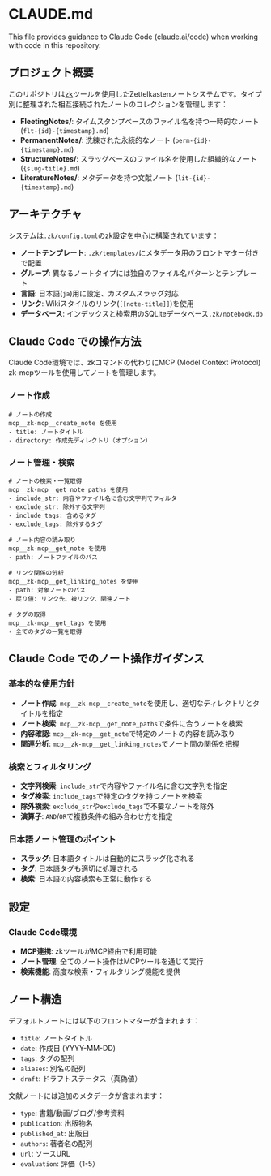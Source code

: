 # CLAUDE.md

This file provides guidance to Claude Code (claude.ai/code) when working with code in this repository.

## プロジェクト概要

このリポジトリは[zk](https://github.com/zk-org/zk)ツールを使用したZettelkastenノートシステムです。タイプ別に整理された相互接続されたノートのコレクションを管理します：

- **FleetingNotes/**: タイムスタンプベースのファイル名を持つ一時的なノート (`flt-{id}-{timestamp}.md`)
- **PermanentNotes/**: 洗練された永続的なノート (`perm-{id}-{timestamp}.md`)
- **StructureNotes/**: スラッグベースのファイル名を使用した組織的なノート (`{slug-title}.md`)
- **LiteratureNotes/**: メタデータを持つ文献ノート (`lit-{id}-{timestamp}.md`)

## アーキテクチャ

システムは`.zk/config.toml`のzk設定を中心に構築されています：

- **ノートテンプレート**: `.zk/templates/`にメタデータ用のフロントマター付きで配置
- **グループ**: 異なるノートタイプには独自のファイル名パターンとテンプレート
- **言語**: 日本語(`ja`)用に設定、カスタムスラッグ対応
- **リンク**: Wikiスタイルのリンク(`[[note-title]]`)を使用
- **データベース**: インデックスと検索用のSQLiteデータベース`.zk/notebook.db`

## Claude Code での操作方法

Claude Code環境では、zkコマンドの代わりにMCP (Model Context Protocol) zk-mcpツールを使用してノートを管理します。

### ノート作成

```
# ノートの作成
mcp__zk-mcp__create_note を使用
- title: ノートタイトル
- directory: 作成先ディレクトリ（オプション）
```

### ノート管理・検索

```
# ノートの検索・一覧取得
mcp__zk-mcp__get_note_paths を使用
- include_str: 内容やファイル名に含む文字列でフィルタ
- exclude_str: 除外する文字列
- include_tags: 含めるタグ
- exclude_tags: 除外するタグ

# ノート内容の読み取り
mcp__zk-mcp__get_note を使用
- path: ノートファイルのパス

# リンク関係の分析
mcp__zk-mcp__get_linking_notes を使用
- path: 対象ノートのパス
- 戻り値: リンク先、被リンク、関連ノート

# タグの取得
mcp__zk-mcp__get_tags を使用
- 全てのタグの一覧を取得
```

## Claude Code でのノート操作ガイダンス

### 基本的な使用方針

- **ノート作成**: `mcp__zk-mcp__create_note`を使用し、適切なディレクトリとタイトルを指定
- **ノート検索**: `mcp__zk-mcp__get_note_paths`で条件に合うノートを検索
- **内容確認**: `mcp__zk-mcp__get_note`で特定のノートの内容を読み取り
- **関連分析**: `mcp__zk-mcp__get_linking_notes`でノート間の関係を把握

### 検索とフィルタリング

- **文字列検索**: `include_str`で内容やファイル名に含む文字列を指定
- **タグ検索**: `include_tags`で特定のタグを持つノートを検索
- **除外検索**: `exclude_str`や`exclude_tags`で不要なノートを除外
- **演算子**: `AND`/`OR`で複数条件の組み合わせ方を指定

### 日本語ノート管理のポイント

- **スラッグ**: 日本語タイトルは自動的にスラッグ化される
- **タグ**: 日本語タグも適切に処理される
- **検索**: 日本語の内容検索も正常に動作する

## 設定

### Claude Code環境

- **MCP連携**: zkツールがMCP経由で利用可能
- **ノート管理**: 全てのノート操作はMCPツールを通じて実行
- **検索機能**: 高度な検索・フィルタリング機能を提供

## ノート構造

デフォルトノートには以下のフロントマターが含まれます：
- `title`: ノートタイトル
- `date`: 作成日 (YYYY-MM-DD)
- `tags`: タグの配列
- `aliases`: 別名の配列
- `draft`: ドラフトステータス（真偽値）

文献ノートには追加のメタデータが含まれます：
- `type`: 書籍/動画/ブログ/参考資料
- `publication`: 出版物名
- `published_at`: 出版日
- `authors`: 著者名の配列
- `url`: ソースURL
- `evaluation`: 評価（1-5）
